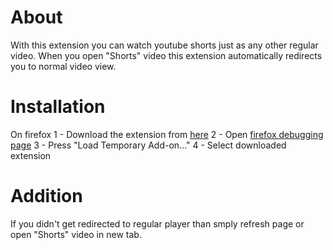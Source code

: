 # About
With this extension you can watch youtube shorts just as any other regular video.
When you open "Shorts" video this extension automatically redirects you to normal video view.

# Installation
On firefox
1 - Download the extension from [here](https://github.com/Arhyved/YT-shorts-to-video-convert/releases/tag/1.0)
2 - Open [firefox debugging page](about:debugging#/runtime/this-firefox)
3 - Press "Load Temporary Add-on..."
4 - Select downloaded extension

# Addition
If you didn't get redirected to regular player than smply refresh page or open "Shorts" video in new tab.
